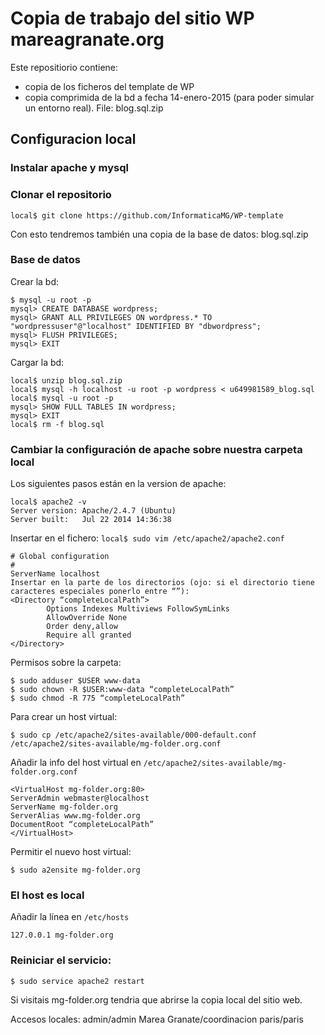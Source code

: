 
# Copia de trabajo del sitio WP mareagranate.org #


Este repositiorio contiene:

- copia de los ficheros del template de WP
- copia comprimida de la bd a fecha 14-enero-2015 (para poder simular un entorno real). File: blog.sql.zip


## Configuracion local ##

### Instalar apache y mysql ###

### Clonar el repositorio ###

```
local$ git clone https://github.com/InformaticaMG/WP-template
```

Con esto tendremos también una copia de la base de datos: blog.sql.zip

### Base de datos ###

Crear la bd:
```
$ mysql -u root -p
mysql> CREATE DATABASE wordpress;
mysql> GRANT ALL PRIVILEGES ON wordpress.* TO "wordpressuser"@"localhost" IDENTIFIED BY "dbwordpress";
mysql> FLUSH PRIVILEGES;
mysql> EXIT
```

Cargar la bd:

```
local$ unzip blog.sql.zip
local$ mysql -h localhost -u root -p wordpress < u649981589_blog.sql
local$ mysql -u root -p
mysql> SHOW FULL TABLES IN wordpress;
mysql> EXIT
local$ rm -f blog.sql
```

### Cambiar la configuración de apache sobre nuestra carpeta local  ###

Los siguientes pasos están en la version de apache:

```
local$ apache2 -v 
Server version: Apache/2.4.7 (Ubuntu)
Server built:   Jul 22 2014 14:36:38
```

Insertar en el fichero: `local$ sudo vim /etc/apache2/apache2.conf`
```
# Global configuration
#
ServerName localhost
Insertar en la parte de los directorios (ojo: si el directorio tiene caracteres especiales ponerlo entre “”):
<Directory “completeLocalPath”>
        Options Indexes Multiviews FollowSymLinks
        AllowOverride None
        Order deny,allow
        Require all granted
</Directory>
```

Permisos sobre la carpeta:
```
$ sudo adduser $USER www-data
$ sudo chown -R $USER:www-data “completeLocalPath”
$ sudo chmod -R 775 “completeLocalPath”
```

Para crear un host virtual:
```
$ sudo cp /etc/apache2/sites-available/000-default.conf  
/etc/apache2/sites-available/mg-folder.org.conf
```

Añadir la info del host virtual en `/etc/apache2/sites-available/mg-folder.org.conf`
```
<VirtualHost mg-folder.org:80>
ServerAdmin webmaster@localhost
ServerName mg-folder.org
ServerAlias www.mg-folder.org
DocumentRoot “completeLocalPath”
</VirtualHost>
```

Permitir el nuevo host virtual:
```
$ sudo a2ensite mg-folder.org
```

### El host es local  ###

Añadir la línea en `/etc/hosts`
```
127.0.0.1 mg-folder.org
```

### Reiniciar el servicio:  ###
```
$ sudo service apache2 restart
```

Si visitais mg-folder.org tendria que abrirse la copia local del sitio web.

Accesos locales:
admin/admin
Marea Granate/coordinacion
paris/paris


